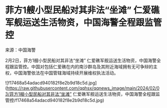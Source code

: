 # 菲方1艘小型民船对其非法“坐滩” 仁爱礁军舰运送生活物资，中国海警全程跟监管控

来源：中国海警

2月2日，菲方1艘小型民船对其非法“坐滩”
仁爱礁军舰运送生活物资，中国海警全程跟监管控。中国对包括仁爱礁在内的南沙群岛及其附近海域拥有无可争辩的主权，中国海警依法在中国管辖海域持续开展维权执法活动。

![f17468a54adacd940182f8e2b9d18c5d.jpg](https://raw.githubusercontent.com/qqhsx/qqnews_image/main/2024/02/03/菲方1艘小型民船对其非法“坐滩” 仁爱礁军舰运送生活物资，中国海警全程跟监管控/f17468a54adacd940182f8e2b9d18c5d.jpg)

